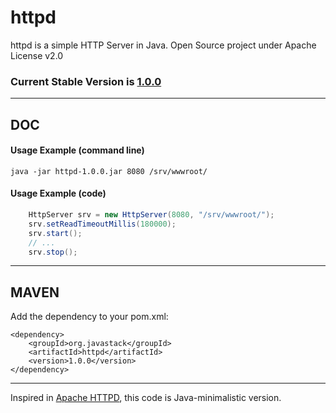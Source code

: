 # httpd

httpd is a simple HTTP Server in Java. Open Source project under Apache License v2.0

### Current Stable Version is [1.0.0](https://search.maven.org/#search|ga|1|g%3Aorg.javastack%20a%3Ahttpd)

---

## DOC

#### Usage Example (command line)

    java -jar httpd-1.0.0.jar 8080 /srv/wwwroot/

#### Usage Example (code)

```java
	HttpServer srv = new HttpServer(8080, "/srv/wwwroot/");
	srv.setReadTimeoutMillis(180000);
	srv.start();
	// ...
	srv.stop();
```

---

## MAVEN

Add the dependency to your pom.xml:

    <dependency>
        <groupId>org.javastack</groupId>
        <artifactId>httpd</artifactId>
        <version>1.0.0</version>
    </dependency>


---
Inspired in [Apache HTTPD](http://httpd.apache.org/), this code is Java-minimalistic version.
